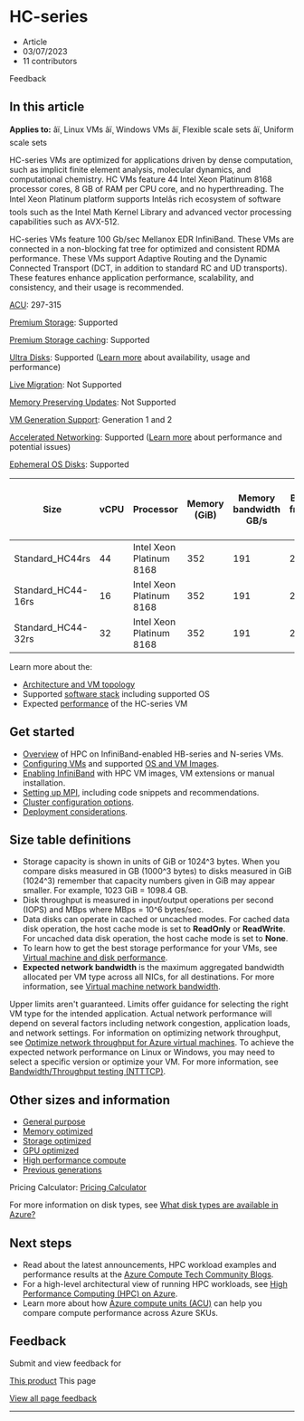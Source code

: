 # HC-series

* Article
* 03/07/2023
* 11 contributors

Feedback

## In this article

**Applies to:** âï¸ Linux VMs âï¸ Windows VMs âï¸ Flexible scale sets âï¸ Uniform scale sets

HC-series VMs are optimized for applications driven by dense computation, such as implicit finite element analysis, molecular dynamics, and computational chemistry. HC VMs feature 44 Intel Xeon Platinum 8168 processor cores, 8 GB of RAM per CPU core, and no hyperthreading. The Intel Xeon Platinum platform supports Intelâs rich ecosystem of software tools such as the Intel Math Kernel Library and advanced vector processing capabilities such as AVX-512.

HC-series VMs feature 100 Gb/sec Mellanox EDR InfiniBand. These VMs are connected in a non-blocking fat tree for optimized and consistent RDMA performance. These VMs support Adaptive Routing and the Dynamic Connected Transport (DCT, in addition to standard RC and UD transports). These features enhance application performance, scalability, and consistency, and their usage is recommended.

[ACU](acu): 297-315  

[Premium Storage](premium-storage-performance): Supported  

[Premium Storage caching](premium-storage-performance): Supported  

[Ultra Disks](disks-types#ultra-disks): Supported ([Learn more](https://techcommunity.microsoft.com/t5/azure-compute/ultra-disk-storage-for-hpc-and-gpu-vms/ba-p/2189312) about availability, usage and performance)   

[Live Migration](maintenance-and-updates): Not Supported  

[Memory Preserving Updates](maintenance-and-updates): Not Supported  

[VM Generation Support](generation-2): Generation 1 and 2  

[Accelerated Networking](../virtual-network/create-vm-accelerated-networking-cli): Supported ([Learn more](https://techcommunity.microsoft.com/t5/azure-compute/accelerated-networking-on-hb-hc-hbv2-and-ndv2/ba-p/2067965) about performance and potential issues)  

[Ephemeral OS Disks](ephemeral-os-disks): Supported  

| Size | vCPU | Processor | Memory (GiB) | Memory bandwidth GB/s | Base CPU frequency (GHz) | All-cores frequency (GHz, peak) | Single-core frequency (GHz, peak) | RDMA performance (Gb/s) | MPI support | Temp storage (GiB) | Max data disks | Max Ethernet vNICs |
| --- | --- | --- | --- | --- | --- | --- | --- | --- | --- | --- | --- | --- |
| Standard\_HC44rs | 44 | Intel Xeon Platinum 8168 | 352 | 191 | 2.7 | 3.4 | 3.7 | 100 | All | 700 | 4 | 8 |
| Standard\_HC44-16rs | 16 | Intel Xeon Platinum 8168 | 352 | 191 | 2.7 | 3.4 | 3.7 | 100 | All | 700 | 4 | 8 |
| Standard\_HC44-32rs | 32 | Intel Xeon Platinum 8168 | 352 | 191 | 2.7 | 3.4 | 3.7 | 100 | All | 700 | 4 | 8 |

Learn more about the:

* [Architecture and VM topology](hc-series-overview)
* Supported [software stack](hc-series-overview#software-specifications) including supported OS
* Expected [performance](hc-series-performance) of the HC-series VM

## Get started

* [Overview](overview-hb-hc) of HPC on InfiniBand-enabled HB-series and N-series VMs.
* [Configuring VMs](configure) and supported [OS and VM Images](configure#vm-images).
* [Enabling InfiniBand](extensions/enable-infiniband) with HPC VM images, VM extensions or manual installation.
* [Setting up MPI](setup-mpi), including code snippets and recommendations.
* [Cluster configuration options](sizes-hpc#cluster-configuration-options).
* [Deployment considerations](sizes-hpc#deployment-considerations).

## Size table definitions

* Storage capacity is shown in units of GiB or 1024^3 bytes. When you compare disks measured in GB (1000^3 bytes) to disks measured in GiB (1024^3) remember that capacity numbers given in GiB may appear smaller. For example, 1023 GiB = 1098.4 GB.
* Disk throughput is measured in input/output operations per second (IOPS) and MBps where MBps = 10^6 bytes/sec.
* Data disks can operate in cached or uncached modes. For cached data disk operation, the host cache mode is set to **ReadOnly** or **ReadWrite**. For uncached data disk operation, the host cache mode is set to **None**.
* To learn how to get the best storage performance for your VMs, see [Virtual machine and disk performance](disks-performance).
* **Expected network bandwidth** is the maximum aggregated bandwidth allocated per VM type across all NICs, for all destinations. For more information, see [Virtual machine network bandwidth](../virtual-network/virtual-machine-network-throughput).

Upper limits aren't guaranteed. Limits offer guidance for selecting the right VM type for the intended application. Actual network performance will depend on several factors including network congestion, application loads, and network settings. For information on optimizing network throughput, see [Optimize network throughput for Azure virtual machines](../virtual-network/virtual-network-optimize-network-bandwidth). To achieve the expected network performance on Linux or Windows, you may need to select a specific version or optimize your VM. For more information, see [Bandwidth/Throughput testing (NTTTCP)](../virtual-network/virtual-network-bandwidth-testing).

## Other sizes and information

* [General purpose](sizes-general)
* [Memory optimized](sizes-memory)
* [Storage optimized](sizes-storage)
* [GPU optimized](sizes-gpu)
* [High performance compute](sizes-hpc)
* [Previous generations](sizes-previous-gen)

Pricing Calculator: [Pricing Calculator](https://azure.microsoft.com/pricing/calculator/)

For more information on disk types, see [What disk types are available in Azure?](disks-types)

## Next steps

* Read about the latest announcements, HPC workload examples and performance results at the [Azure Compute Tech Community Blogs](https://techcommunity.microsoft.com/t5/azure-compute/bg-p/AzureCompute).
* For a high-level architectural view of running HPC workloads, see [High Performance Computing (HPC) on Azure](/en-us/azure/architecture/topics/high-performance-computing/).
* Learn more about how [Azure compute units (ACU)](acu) can help you compare compute performance across Azure SKUs.

## Feedback

Submit and view feedback for

[This product](https://feedback.azure.com/d365community/forum/ec2f1827-be25-ec11-b6e6-000d3a4f0f1c)
This page

[View all page feedback](https://github.com/MicrosoftDocs/azure-docs/issues)

---
